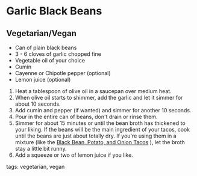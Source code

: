 Garlic Black Beans
==================

Vegetarian/Vegan
----------------

* Can of plain black beans
* 3 - 6 cloves of garlic chopped fine
* Vegetable oil of your choice
* Cumin
* Cayenne or Chipotle pepper (optional)
* Lemon juice (optional)

1. Heat a tablespoon of olive oil in a saucepan over medium heat. 
2. When olive oil starts to shimmer, add the garlic and let it simmer for about 10 seconds.
3. Add cumin and pepper (if wanted) and simmer for another 10 seconds.
4. Pour in the entire can of beans, don't drain or rinse them.
5. Simmer for about 15 minutes or until the bean broth has thickened to your liking. If the beans will be the main ingredient of your tacos, cook until the beans are just about totally dry. If you're using them in a mixture (like the [Black Bean, Potato, and Onion Tacos](/full_tacos/black_bean_potato_onion_tacos.md) ), let the broth stay a little bit runny.
6. Add a squeeze or two of lemon juice if you like. 

tags: vegetarian, vegan
